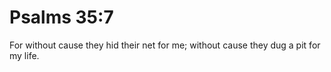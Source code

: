 # Psalms 35:7

For without cause they hid their net for me; without cause they dug a pit for my life.
